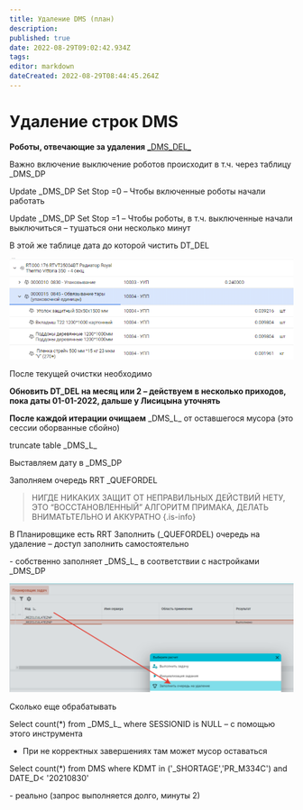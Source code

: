 ```yaml
---
title: Удаление DMS (план)
description: 
published: true
date: 2022-08-29T09:02:42.934Z
tags: 
editor: markdown
dateCreated: 2022-08-29T08:44:45.264Z
---
```


# Удаление строк DMS

**Роботы, отвечающие за удаления** [\_DMS\_DEL\_](../planirovshik-zadach/\_dms\_del\_.md)

Важно включение выключение роботов происходит в т.ч. через таблицу \_DMS\_DP

Update \_DMS\_DP Set Stop =0 – Чтобы включенные роботы начали работать

Update \_DMS\_DP Set Stop =1 – Чтобы роботы, в т.ч. выключенные начали выключиться – тушаться они несколько минут

В этой же таблице дата до которой чистить DT\_DEL

![](<../../assets/0 (35).png>)

После текущей очистки необходимо

**Обновить DT\_DEL на месяц или 2 – действуем в несколько приходов, пока даты 01-01-2022, дальше у Лисицына уточнять**

**После каждой итерации очищаем** \_DMS\_L\_ от оставшегося мусора (это сессии оборванные сбойно)

truncate table \_DMS\_L\_

Выставляем дату в \_DMS\_DP

Заполняем очередь RRT \_QUEFORDEL

> НИГДЕ НИКАКИХ ЗАЩИТ ОТ НЕПРАВИЛЬНЫХ ДЕЙСТВИЙ НЕТУ, ЭТО “ВОССТАНОВЛЕННЫЙ” АЛГОРИТМ ПРИМАКА, ДЕЛАТЬ ВНИМАТЬТЕЛЬНО И АККУРАТНО
{.is-info}

В Планировщике есть RRT Заполнить (\_QUEFORDEL) очередь на удаление – доступ заполнить самостоятельно

\- собственно заполняет \_DMS\_L\_ в соответствии с настройками \_DMS\_DP

![](<../../assets/1 (45)>)

Сколько еще обрабатывать

Select count(\*) from \_DMS\_L\_ where SESSIONID is NULL – с помощью этого инструмента

* При не корректных завершениях там может мусор оставаться

Select count(\*) from DMS where KDMT in ('\_SHORTAGE','PR\_M334C') and DATE\_D< '20210830'

\- реально (запрос выполняется долго, минуты 2)
